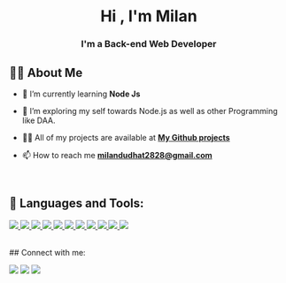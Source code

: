 <h1 align="center">Hi , I'm Milan</h1>
<h3 align="center">I'm a Back-end Web Developer</h3>

## 🙋‍♂️ About Me
- 🌱 I’m currently learning **Node Js**

- 👯 I’m exploring my self towards Node.js as well as other Programming like DAA.

- 👨‍💻 All of my projects are available at **[My Github projects](https://github.com/milandudhat)**

- 📫 How to reach me **milandudhat2828@gmail.com**

<br/>

## 🚀 Languages and Tools:

<p align="left"> 
    <a href="https://www.mongodb.com/" target="_blank"> <img src="https://img.icons8.com/color/48/000000/mongodb.png"/> </a>
    <a href="https://reactjs.org/" target="_blank"> <img src="https://img.icons8.com/color/48/000000/react-native.png"/> </a>
    <a href="https://nodejs.org/en/" target="_blank"> <img src="https://img.icons8.com/color/48/000000/nodejs.png"/> </a>
    <a href="https://www.php.net/" target="_blank"> <img src="https://img.icons8.com/officel/48/000000/php-logo.png"/> </a>
    <a href="https://docs.microsoft.com/en-us/cpp/?view=msvc-170" target="_blank"> <img src="https://img.icons8.com/color/48/000000/c-plus-plus-logo.png"/> </a>
    <a href="https://devdocs.io/c/" target="_blank"> <img src="https://img.icons8.com/color/48/000000/c-programming.png"/> </a>
    <a href="https://docs.python.org/3/" target="_blank"> <img src="https://img.icons8.com/color/48/000000/python--v1.png"/> </a>
    <a href="https://docs.oracle.com/en/java/" target="_blank"> <img src="https://img.icons8.com/color/48/000000/java-coffee-cup-logo--v1.png"/> </a>
    <a href="https://dev.mysql.com/doc/" target="_blank"> <img src="https://img.icons8.com/color/48/000000/mysql-logo.png"/> </a>
    <a href="https://getbootstrap.com/docs/5.1/getting-started/introduction/" target="_blank"> <img src="https://img.icons8.com/color/48/000000/bootstrap.png"/> </a>
    <a href="https://developer.mozilla.org/en-US/docs/Web/JavaScript" target="_blank"> <img src="https://img.icons8.com/color/48/000000/javascript.png"/> </a>
    
</p>

<br/>
## Connect with me:
<p align="left">

<a href = "https://www.linkedin.com/in/milan-dudhat-b45166216/"><img src="https://img.icons8.com/fluent/48/000000/linkedin.png"/></a>
<a href = "https://twitter.com/_milndudhat_"><img src="https://img.icons8.com/fluent/48/000000/twitter.png"/></a>
<a href = "https://www.instagram.com/_milan.dudhat_/"><img src="https://img.icons8.com/fluent/48/000000/instagram-new.png"/></a>

</p>
  
